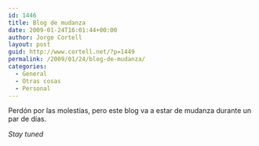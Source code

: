 ```yaml
---
id: 1446
title: Blog de mudanza
date: 2009-01-24T16:01:44+00:00
author: Jorge Cortell
layout: post
guid: http://www.cortell.net/?p=1449
permalink: /2009/01/24/blog-de-mudanza/
categories:
  - General
  - Otras cosas
  - Personal
---
```

Perdón por las molestias, pero este blog va a estar de mudanza durante un par de días.

_Stay tuned_